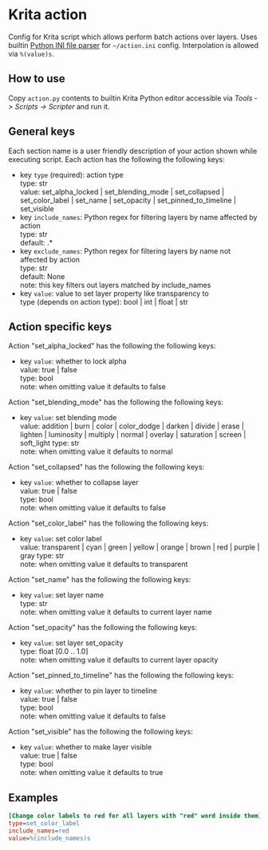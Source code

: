 # Krita action

Config for Krita script which allows perform batch actions over layers. Uses
builtin [Python INI file parser][parser] for `~/action.ini` config.
Interpolation is allowed via `%(value)s`.

[parser]: https://docs.python.org/3/library/configparser.html

## How to use

Copy `action.py` contents to builtin Krita Python editor accessible via
*Tools -> Scripts -> Scripter* and run it.

## General keys

Each section name is a user friendly description of your action shown
while executing script. Each action has the following the following keys:

- key `type` (required): action type  
  type: str  
  value: set_alpha_locked | set_blending_mode | set_collapsed |
    set_color_label | set_name | set_opacity |
    set_pinned_to_timeline | set_visible  
- key `include_names`: Python regex for filtering layers by name affected by
    action  
  type: str  
  default: .*
- key `exclude_names`: Python regex for filtering layers by name not affected
    by action  
  type: str  
  default: None  
  note: this key filters out layers matched by include_names
- key `value`: value to set layer property like transparency to  
  type (depends on action type): bool | int | float | str

## Action specific keys

Action "set_alpha_locked" has the following the following keys:

- key `value`: whether to lock alpha  
  value: true | false  
  type: bool  
  note: when omitting value it defaults to false

Action "set_blending_mode" has the following the following keys:

- key `value`: set blending mode  
  value: addition | burn | color | color_dodge |
    darken | divide | erase | lighten | luminosity | multiply | normal |
    overlay | saturation | screen | soft_light
  type: str  
  note: when omitting value it defaults to normal

Action "set_collapsed" has the following the following keys:

- key `value`: whether to collapse layer  
  value: true | false  
  type: bool  
  note: when omitting value it defaults to false

Action "set_color_label" has the following the following keys:

- key `value`: set color label  
  value: transparent | cyan | green | yellow | orange | brown | red |
    purple | gray
  type: str  
  note: when omitting value it defaults to transparent

Action "set_name" has the following the following keys:

- key `value`: set layer name  
  type: str  
  note: when omitting value it defaults to current layer name

Action "set_opacity" has the following the following keys:

- key `value`: set layer set_opacity  
  type: float [0.0 .. 1.0]  
  note: when omitting value it defaults to current layer opacity

Action "set_pinned_to_timeline" has the following the following keys:

- key `value`: whether to pin layer to timeline  
  value: true | false  
  type: bool  
  note: when omitting value it defaults to false

Action "set_visible" has the following the following keys:

- key `value`: whether to make layer visible  
  value: true | false  
  type: bool  
  note: when omitting value it defaults to true

## Examples

```ini
[Change color labels to red for all layers with "red" word inside them]
type=set_color_label
include_names=red
value=%(include_names)s
```
